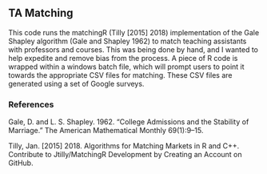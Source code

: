 ## TA Matching

This code runs the matchingR (Tilly [2015] 2018) implementation of the Gale Shapley algorithm (Gale and Shapley 1962) to match teaching assistants with professors and courses. This was being done by hand, and I wanted to help expedite and remove bias from the process. A piece of R code is wrapped within a windows batch file, which will prompt users to point it towards the appropriate CSV files for matching. These CSV files are generated using a set of Google surveys.

### References

Gale, D. and L. S. Shapley. 1962. “College Admissions and the Stability of Marriage.” The American Mathematical Monthly 69(1):9–15.

Tilly, Jan. [2015] 2018. Algorithms for Matching Markets in R and C++. Contribute to Jtilly/MatchingR Development by Creating an Account on GitHub.
